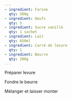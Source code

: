 ```yaml
---
- ingredient: Farine
  qty: 500g
- ingredient: Oeufs
  qty: 5
- ingredient: Sucre vanillé
  qty: 1 sachet
- ingredient: Lait
  qty: 650ml
- ingredient: Carré de levure
  qty: 1
- ingredient: Beurre
  qty: 200g
...
```

Préparer levure

Fondre le beurre

Mélanger et laisser monter